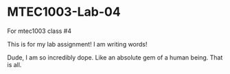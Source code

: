# MTEC1003-Lab-04
For mtec1003 class #4

This is for my lab assignment! I am writing words!

Dude, I am so incredibly dope. Like an absolute gem of a human being. That is all.
